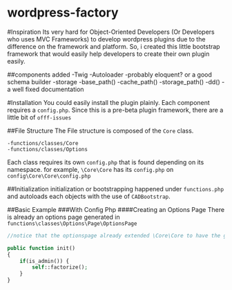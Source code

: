wordpress-factory
=================

#Inspiration
Its very hard for Object-Oriented Developers (Or Developers who uses MVC Frameworks) to develop wordpress plugins due to the difference on the framework and platform. So, i created this little bootstrap framework that would easily help developers to create their own plugin easily.

##components added
	-Twig
	-Autoloader
	-probably eloquent? or a good schema builder
	-storage
	-base_path()
	-cache_path()
	-storage_path()
	-dd()
	-a well fixed documentation


#Installation
You could easily install the plugin plainly. Each component requires a ```config.php```. Since this is a pre-beta plugin framework, there are a little bit of ```offf-issues```

##File Structure
The File structure is composed of the ```Core``` class.

	-functions/classes/Core
	-functions/classes/Options

Each class requires its own ```config.php``` that is found depending on its namespace. for example, ```\Core\Core``` has its ```config.php``` on ```config\Core\Core\config.php```

##Initialization
initialization or bootstrapping happened under ```functions.php``` and autoloads each objects with the use of ```CADBootstrap```.

##Basic Example
###With Config Php
####Creating an Options Page
There is already an options page generated in ```functions\classes\Options\Page\OptionsPage```

```php
//notice that the optionspage already extended \Core\Core to have the generic requirements of the plugins page

public function init()
{
	if(is_admin()) {
		self::factorize();
	}
}
```